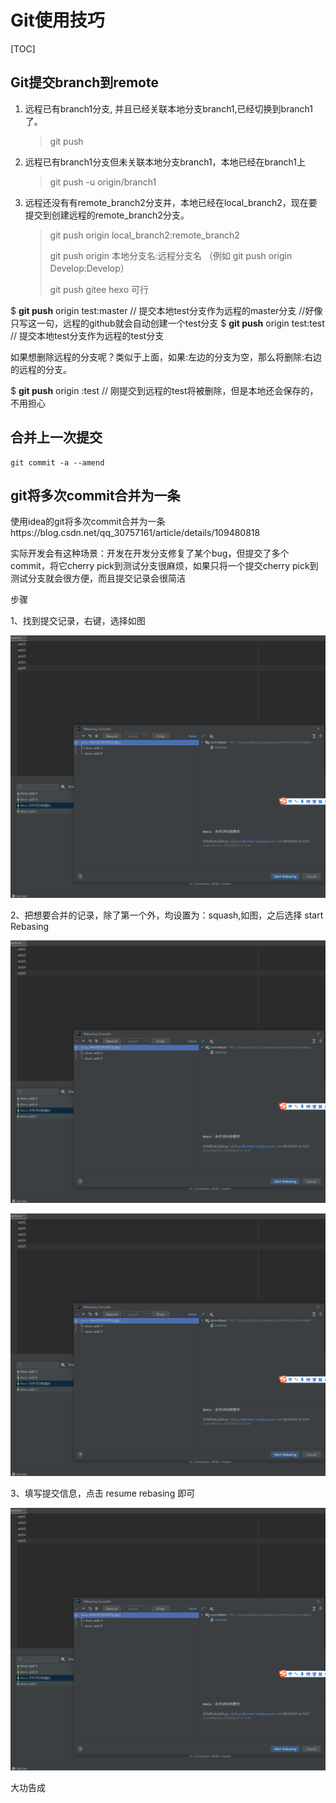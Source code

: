# Git使用技巧

[TOC]



## Git提交branch到remote

1. 远程已有branch1分支, 并且已经关联本地分支branch1,已经切换到branch1了。

   > git push

2. 远程已有branch1分支但未关联本地分支branch1，本地已经在branch1上

    > git push -u origin/branch1

    

3. 远程还没有有remote_branch2分支并，本地已经在local_branch2，现在要提交到创建远程的remote_branch2分支。

   > git push origin local_branch2:remote_branch2
   >
   > git push origin 本地分支名:远程分支名 （例如 git push origin Develop:Develop）
   >
   >  git push gitee hexo 可行

$ **git push** origin test:master     // 提交本地test分支作为远程的master分支 //好像只写这一句，远程的github就会自动创建一个test分支
$ **git push** origin test:test       // 提交本地test分支作为远程的test分支

如果想删除远程的分支呢？类似于上面，如果:左边的分支为空，那么将删除:右边的远程的分支。

$ **git push** origin :test       // 刚提交到远程的test将被删除，但是本地还会保存的，不用担心

## 合并上一次提交

```
git commit -a --amend
```



## git将多次commit合并为一条

使用idea的git将多次commit合并为一条https://blog.csdn.net/qq_30757161/article/details/109480818

实际开发会有这种场景：开发在开发分支修复了某个bug，但提交了多个commit，将它cherry pick到测试分支很麻烦，如果只将一个提交cherry pick到测试分支就会很方便，而且提交记录会很简洁

步骤

1、找到提交记录，右键，选择如图

![img](assets/asynccode)

2、把想要合并的记录，除了第一个外，均设置为：squash,如图，之后选择 start Rebasing

![img](assets/asynccode)

![img](assets/asynccode)

3、填写提交信息，点击 resume rebasing 即可

![img](assets/asynccode)

大功告成
